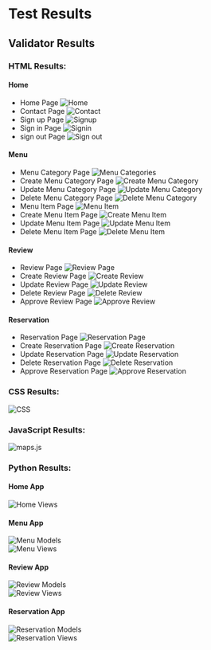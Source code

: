 # Test Results

## Validator Results

### HTML Results:
#### Home
* Home Page
![Home](testing_images/home-page-html-validation.png)<br>
* Contact Page
![Contact](testing_images/contact-page-html-validation.png)<br>
* Sign up Page
![Signup](testing_images/register-page-html-validation.png)<br>
* Sign in Page
![Signin](testing_images/login-page-html-validation.png)<br>
* sign out Page
![Sign out](testing_images/logout-page-html-validation.png)
#### Menu
* Menu Category Page
![Menu Categories](testing_images/menu-html-validation.png)<br>
* Create Menu Category Page
![Create Menu Category](testing_images/create-menu-category-html-validation.png)<br>
* Update Menu Category Page
![Update Menu Category](testing_images/update-menu-category-html-validation.png)<br>
* Delete Menu Category Page
![Delete Menu Category](testing_images/delete-menu-category-html-validation.png)<br>
* Menu Item Page
![Menu Item](testing_images/menu-item-page-html-validation.png)<br>
* Create Menu Item Page
![Create Menu Item](testing_images/create-menu-item-html-validation.png)<br>
* Update Menu Item Page
![Update Menu Item](testing_images/update-menu-item-html-validation.png)<br>
* Delete Menu Item Page
![Delete Menu Item](testing_images/delete-menu-item-html-validation.png)<br>
#### Review
* Review Page
![Review Page](testing_images/review-html-validator.png)<br>
* Create Review Page
![Create Review](testing_images/create-review-html-validation.png)<br>
* Update Review Page
![Update Review](testing_images/update-review-html-validation.png)<br>
* Delete Review Page
![Delete Review](testing_images/delete-review-html-validation.png)<br>
* Approve Review Page
![Approve Review](testing_images/approve-review-html-validation.png)<br>
#### Reservation
* Reservation Page
![Reservation Page](testing_images/reservation-page-html-valitator.png)<br>
* Create Reservation Page
![Create Reservation](testing_images/create-reservation-html-validation.png)<br>
* Update Reservation Page
![Update Reservation](testing_images/update-reservation-html-validation.png)<br>
* Delete Reservation Page
![Delete Reservation](testing_images/delete-reservation-html-validator.png)<br>
* Approve Reservation Page
![Approve Reservation](testing_images/approve-reservation-html-validation.png)<br>
### CSS Results:
![CSS](testing_images/style-css-validation.png)<br>

### JavaScript Results:
![maps.js](testing_images/jshint-validation.png)<br>

### Python Results:
#### Home App
![Home Views](testing_images/home-views-pep8-validation.png)<br>
#### Menu App
![Menu Models](testing_images/menu-model-pep8-validation.png)<br>
![Menu Views](testing_images/menu-views-pep8-validation.png)<br>
#### Review App
![Review Models](testing_images/review-models-pep8-validation.png)<br>
![Review Views](testing_images/review-views-pep8-validation.png)<br>
#### Reservation App
![Reservation Models](testing_images/reservation-models-pep8-validation.png)<br>
![Reservation Views](testing_images/reservation-views-pep8-validation.png)<br>